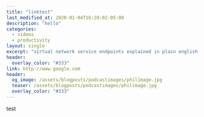 ```yaml
---
title: "linktest"
last_modified_at: 2020-01-04T16:20:02-05:00
description: "hello"
categories:
  - videos
  - productivity  
layout: single
excerpt: "virtual network service endpoints explained in plain english with a story"
header:
  overlay_color: "#333"
link: http://www.google.com
header:
  og_image: /assets/blogposts/podcastimages/philimage.jpg
  teaser: /assets/blogposts/podcastimages/philimage.jpg
  overlay_color: "#333"
---
```


test
